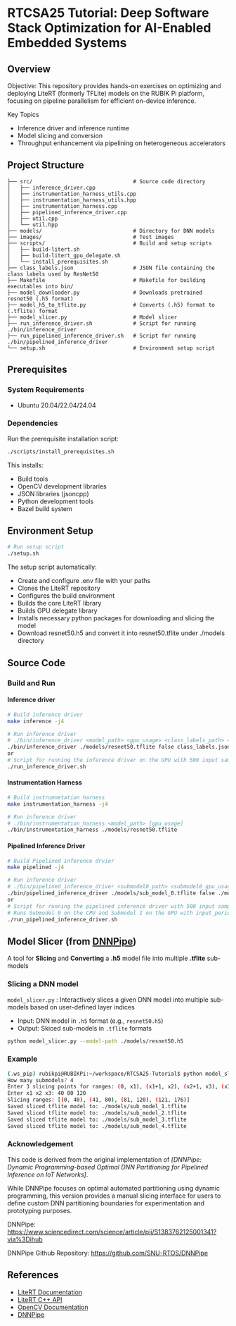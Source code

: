 # RTCSA25 Tutorial: Deep Software Stack Optimization for AI-Enabled Embedded Systems

## Overview

Objective: This repository provides hands-on exercises on optimizing and deploying LiteRT (formerly TFLite) models on the RUBIK Pi platform, focusing on pipeline parallelism for efficient on-device inference.

Key Topics
- Inference driver and inference runtime
- Model slicing and conversion
- Throughput enhancement via pipelining on heterogeneous accelerators

## Project Structure

```
├── src/                                # Source code directory
│   ├── inference_driver.cpp            
│   ├── instrumentation_harness_utils.cpp                   
│   ├── instrumentation_harness_utils.hpp                   
│   ├── instrumentation_harness.cpp       
│   ├── pipelined_inference_driver.cpp  
│   ├── util.cpp                        
│   └── util.hpp                        
├── models/                             # Directory for DNN models
├── images/                             # Test images
├── scripts/                            # Build and setup scripts
│   ├── build-litert.sh 
│   ├── build-litert_gpu_delegate.sh    
│   └── install_prerequisites.sh
├── class_labels.json                   # JSON file containing the class labels used by ResNet50
├── Makefile                            # Makefile for building executables into bin/
├── model_downloader.py                 # Downloads pretrained resnet50 (.h5 format)
├── model_h5_to_tflite.py               # Converts (.h5) format to (.tflite) format
├── model_slicer.py                     # Model slicer
├── run_inference_driver.sh             # Script for running ./bin/inference_driver
├── run_pipelined_inference_driver.sh   # Script for running ./bin/pipelined_inference_driver
└── setup.sh                            # Environment setup script
```

## Prerequisites

### System Requirements
- Ubuntu 20.04/22.04/24.04 

### Dependencies
Run the prerequisite installation script:
```bash
./scripts/install_prerequisites.sh
```

This installs:
- Build tools
- OpenCV development libraries
- JSON libraries (jsoncpp)
- Python development tools
- Bazel build system

## Environment Setup

```bash
# Run setup script
./setup.sh
```

The setup script automatically:
- Create and configure .env file with your paths
- Clones the LiteRT repository
- Configures the build environment
- Builds the core LiteRT library
- Builds GPU delegate library
- Installs necessary python packages for downloading and slicing the model
- Download resnet50.h5 and convert it into resnet50.tflite under ./models directory

## Source Code

### Build and Run

#### Inference driver
```bash
# Build inference driver
make inference -j4

# Run inference driver 
# ./bin/inference_driver <model_path> <gpu_usage> <class_labels_path> <image1_path> [image2_path ... imageN_path] [input_period_ms]
./bin/inference_driver ./models/resnet50.tflite false class_labels.json ./images/_images_1.png
or
# Script for running the inference driver on the GPU with 500 input samples and input_period set to 0
./run_inference_driver.sh
```

#### Instrumentation Harness
```bash
# Build instrumnetation harness
make instrumentation_harness -j4

# Run inference driver
# ./bin/instrumentation_harness <model_path> [gpu_usage]
./bin/instrumentation_harness ./models/resnet50.tflite
```

#### Pipelined Inference Driver
```bash
# Build Pipelined inference drvier
make pipelined -j4

# Run inference driver
# ./bin/pipelined_inference_driver <submodel0_path> <submodel0_gpu_usage> <submodel1_path> <submodel1_gpu_usage> <class_labels> <image1_path> [image2_path ... imageN_path] [input_period_ms]
./bin/pipelined_inference_driver ./models/sub_model_0.tflite false ./models/sub_model_1.tflite true ./images/_images_1.png
or
# Script for running the pipelined inference driver with 500 input samples
# Runs Submodel 0 on the CPU and Submodel 1 on the GPU with input_period set to 0
./run_pipelined_inference_driver.sh
```

## Model Slicer (from [DNNPipe](https://github.com/SNU-RTOS/DNNPipe))
A tool for **Slicing** and **Converting** a **.h5** model file into multiple **.tflite** sub-models

### Slicing a DNN model

`model_slicer.py` : Interactively slices a given DNN model into multiple sub-models based on user-defined layer indices
  - Input: DNN model in `.h5` format (e.g., `resnet50.h5`)
  - Output: Skiced sub-models in `.tflite` formats
  ```bash
  python model_slicer.py --model-path ./models/resnet50.h5
  ```
### Example
```bash
(.ws_pip) rubikpi@RUBIKPi:~/workspace/RTCSA25-Tutorial$ python model_slicer.py --model-path ./models/resnet50.h5
How many submodels? 4
Enter 3 slicing points for ranges: (0, x1), (x1+1, x2), (x2+1, x3), (x3+1, 176)
Enter x1 x2 x3: 40 80 120
Slicing ranges: [(0, 40), (41, 80), (81, 120), (121, 176)]
Saved sliced tflite model to: ./models/sub_model_1.tflite
Saved sliced tflite model to: ./models/sub_model_2.tflite
Saved sliced tflite model to: ./models/sub_model_3.tflite
Saved sliced tflite model to: ./models/sub_model_4.tflite
```

### Acknowledgement
This code is derived from the original implementation of 
*[DNNPipe: Dynamic Programming-based Optimal DNN Partitioning for Pipelined Inference on IoT Networks]*.

While DNNPipe focuses on optimal automated partitioning using dynamic programming, 
this version provides a manual slicing interface for users to define custom DNN partitioning boundaries for experimentation and prototyping purposes.

DNNPipe: https://www.sciencedirect.com/science/article/pii/S1383762125001341?via%3Dihub

DNNPipe Github Repository: https://github.com/SNU-RTOS/DNNPipe

## References

- [LiteRT Documentation](https://ai.google.dev/edge/litert)
- [LiteRT C++ API](https://www.tensorflow.org/lite/api_docs/cc)
- [OpenCV Documentation](https://docs.opencv.org/)
- [DNNPipe](https://www.sciencedirect.com/science/article/pii/S1383762125001341?via%3Dihub)




